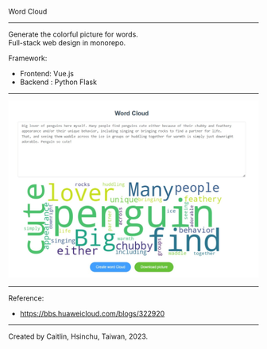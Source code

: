 Word Cloud

---
Generate the colorful picture for words.  
Full-stack web design in monorepo.

Framework:
 - Frontend: Vue.js
 - Backend : Python Flask
  
---
<!-- ![image](https://github.com/caitlinttl/word-cloud/blob/master/example.jpg) -->
<!-- <img src="https://github.com/caitlinttl/word-cloud/blob/master/example.jpg" width="564" height="400" alt="example" /> -->
<img src="https://github.com/caitlinttl/word-cloud/blob/master/example.jpg" alt="example" />

---
Reference:
 - https://bbs.huaweicloud.com/blogs/322920

---
Created by Caitlin, Hsinchu, Taiwan, 2023.
